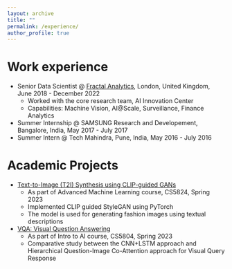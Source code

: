 ```yaml
---
layout: archive
title: ""
permalink: /experience/
author_profile: true
---
```


Work experience
======
* Senior Data Scientist @ [Fractal Analytics](https://fractal.ai/), London, United Kingdom, June 2018 - December 2022
  * Worked with the core research team, AI Innovation Center
  * Capabilities: Machine Vision, AI@Scale, Surveillance, Finance Analytics
* Summer Internship @ SAMSUNG Research and Developement, Bangalore, India, May 2017 - July 2017
* Summer Intern @ Tech Mahindra, Pune, India, May 2016 - July 2016

Academic Projects
======
* [Text-to-Image (T2I) Synthesis using CLIP-guided GANs](https://github.com/sindhura-cs/CLIPGuidedGANS_CS5824)
  * As part of Advanced Machine Learning course, CS5824, Spring 2023
  * Implemented CLIP guided StyleGAN using PyTorch
  * The model is used for generating fashion images using textual descriptions
* [VQA: Visual Question Answering](https://github.com/Virgini-Tech/VQA)
  * As part of Intro to AI course, CS5804, Spring 2023
  * Comparative study between the CNN+LSTM approach and Hierarchical Question-Image Co-Attention approach for Visual Query Response
 


  

